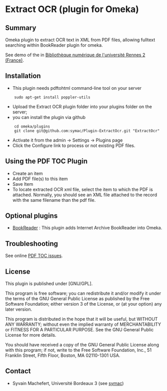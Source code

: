 Extract OCR (plugin for Omeka)
=============================


Summary
-----------

Omeka plugin to extract OCR text in XML from PDF files, allowing fulltext searching within BookReader plugin for omeka.

See demo of the in [Bibliothèque numérique de l'université Rennes 2 (France)](http://bibnum.univ-rennes2.fr/viewer/show/572).



Installation
------------
- This plugin needs pdftohtml command-line tool on your server

```
    sudo apt-get install poppler-utils
```

- Upload the Extract OCR plugin folder into your plugins folder on the server;
- you can install the plugin via github

```
    cd omeka/plugins  
    git clone git@github.com:symac/Plugin-ExtractOcr.git "ExtractOcr"
```

- Activate it from the admin → Settings → Plugins page
- Click the Configure link to process or not existing PDF files.


Using the PDF TOC Plugin
---------------------------

- Create an item
- Add PDF file(s) to this item
- Save Item
- To locate extracted OCR xml file, select the item to which the PDF is attached. Normally, you should see an XML file attached to the record with the same filename than the pdf file. 


Optional plugins
----------------

- [BookReader](https://github.com/jsicot/BookReader) : This plugin adds Internet Archive BookReader into Omeka.


Troubleshooting
---------------

See online [PDF TOC issues](https://github.com/symac/Plugin-ExtractOcr/issues).


License
-------

This plugin is published under [GNU/GPL].

This program is free software; you can redistribute it and/or modify it under
the terms of the GNU General Public License as published by the Free Software
Foundation; either version 3 of the License, or (at your option) any later
version.

This program is distributed in the hope that it will be useful, but WITHOUT
ANY WARRANTY; without even the implied warranty of MERCHANTABILITY or FITNESS
FOR A PARTICULAR PURPOSE. See the GNU General Public License for more
details.

You should have received a copy of the GNU General Public License along with
this program; if not, write to the Free Software Foundation, Inc.,
51 Franklin Street, Fifth Floor, Boston, MA 02110-1301 USA.


Contact
-------

* Syvain Machefert, Université Bordeaux 3 (see [symac](https://github.com/symac))



